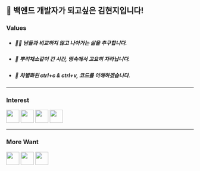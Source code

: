 
## 👋 백엔드 개발자가 되고싶은 김현지입니다!  

### Values
- <h5> 🙋‍♀️ 남들과 비교하지 않고 나아가는 삶을 추구합니다. <h5>
- <h5> 🥔 뿌리채소같이 긴 시간, 땅속에서 고요히 자라납니다. <h5>
- <h5> 👀 차별화된 ctrl+c & ctrl+v, 코드를 이해하겠습니다. <h5>

----

### Interest
<code><img height="35" src="https://skills.thijs.gg/icons?i=java&theme=light"></code>
<code><img height="35" src="https://skills.thijs.gg/icons?i=javascript&theme=light"></code>
<code><img height="35" src="https://skills.thijs.gg/icons?i=php&theme=light"></code>
<code><img height="35" src="https://skills.thijs.gg/icons?i=mysql&theme=light"></code>

----

### More Want
<code><img height="35" src="https://skills.thijs.gg/icons?i=spring&theme=light"></code>
<code><img height="35" src="https://skills.thijs.gg/icons?i=nodejs&theme=light"></code>
<code><img height="35" src="https://skills.thijs.gg/icons?i=go&theme=light"></code>
